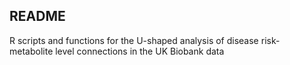 ## README

R scripts and functions for the U-shaped analysis of disease risk- metabolite level connections in the UK Biobank data